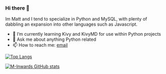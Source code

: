 ### Hi there 👋
Im Matt and I tend to specialize in Python and MySQL, with plenty of dabbling an expansion into other languages such as Javascript.

- 🌱 I’m currently learning Kivy and KivyMD for use within Python projects
- 💬 Ask me about anything Python related
- 📫 How to reach me: [email](mailto:matthewinwards@hotmail.co.uk)

[![Top Langs](https://github-readme-stats.vercel.app/api/top-langs/?username=m-inwards&theme=dark)](https://github.com/anuraghazra/github-readme-stats)

[![M-Inwards GitHub stats](https://github-readme-stats.vercel.app/api?username=m-inwards&count_private=true&show_icons=true&theme=dark)](https://github.com/anuraghazra/github-readme-stats)
